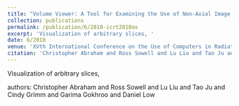 ```yaml
---
title: "Volume Viewer: A Tool for Examining the Use of Non-Axial Image Planes in Treatment Planning"
collection: publications
permalink: /publication/6/2010-icrt2010as
excerpt: 'Visualization of arbitrary slices, '
date: 6/2010
venue: 'XVth International Conference on the Use of Computers in Radiation Therapy'
citation: 'Christopher Abraham and Ross Sowell and Lu Liu and Tao Ju and Cindy Grimm and Garima Gokhroo and Daniel Low'
---
```

Visualization of arbitrary slices, 

authors: Christopher Abraham and Ross Sowell and Lu Liu and Tao Ju and Cindy Grimm and Garima Gokhroo and Daniel Low